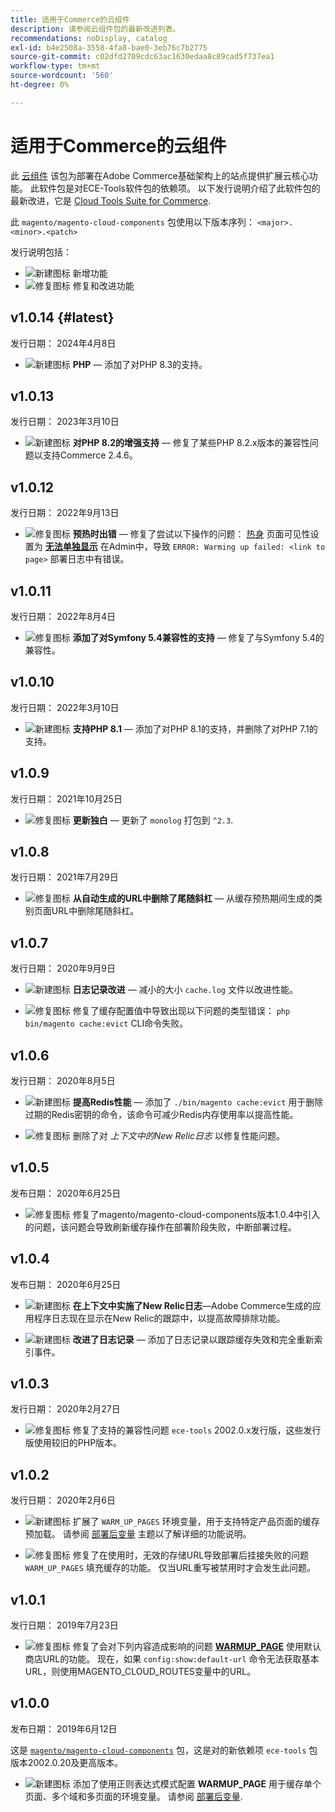 ```yaml
---
title: 适用于Commerce的云组件
description: 请参阅云组件包的最新改进列表。
recommendations: noDisplay, catalog
exl-id: b4e2508a-3558-4fa8-bae0-3eb76c7b2775
source-git-commit: c02dfd2709cdc63ac1630edaa8c89cad5f737ea1
workflow-type: tm+mt
source-wordcount: '560'
ht-degree: 0%

---
```


# 适用于Commerce的云组件

此 [云组件](https://github.com/magento/magento-cloud-components) 该包为部署在Adobe Commerce基础架构上的站点提供扩展云核心功能。 此软件包是对ECE-Tools软件包的依赖项。 以下发行说明介绍了此软件包的最新改进，它是 [Cloud Tools Suite for Commerce](cloud-tools-suite.md).

此 `magento/magento-cloud-components` 包使用以下版本序列： `<major>.<minor>.<patch>`

发行说明包括：

- ![新建图标](../../assets/new.svg) 新增功能
- ![修复图标](../../assets/fix.svg) 修复和改进功能

<!--Add release notes below-->

## v1.0.14 {#latest}

发行日期： 2024年4月8日

- ![新建图标](../../assets/new.svg) **PHP**  — 添加了对PHP 8.3的支持。

## v1.0.13

发行日期： 2023年3月10日

- ![新建图标](../../assets/new.svg) **对PHP 8.2的增强支持** — 修复了某些PHP 8.2.x版本的兼容性问题以支持Commerce 2.4.6。

## v1.0.12

发行日期： 2022年9月13日

- ![修复图标](../../assets/fix.svg) **预热时出错** — 修复了尝试以下操作的问题： [热身](../environment/variables-post-deploy.md#warm_up_pages) 页面可见性设置为 [**无法单独显示**](https://docs.magento.com/user-guide/system/data-attributes-product.html#simple-product-csv-file-structure) 在Admin中，导致 `ERROR: Warming up failed: <link to page>` 部署日志中有错误。<!-- MCLOUD-9134 -->

## v1.0.11

发行日期： 2022年8月4日

- ![修复图标](../../assets/fix.svg) **添加了对Symfony 5.4兼容性的支持** — 修复了与Symfony 5.4的兼容性。<!-- AC-3550 -->

## v1.0.10

发行日期： 2022年3月10日

- ![新建图标](../../assets/new.svg) **支持PHP 8.1** — 添加了对PHP 8.1的支持，并删除了对PHP 7.1的支持。

## v1.0.9

发行日期： 2021年10月25日

- ![修复图标](../../assets/fix.svg) **更新独白** — 更新了 `monolog` 打包到 `^2.3`.<!-- ACMP-1263 -->

## v1.0.8

发行日期： 2021年7月29日

- ![修复图标](../../assets/fix.svg) **从自动生成的URL中删除了尾随斜杠** — 从缓存预热期间生成的类别页面URL中删除尾随斜杠。<!--MCLOUD-7192-->

## v1.0.7

发行日期： 2020年9月9日

- ![新建图标](../../assets/new.svg) **日志记录改进** — 减小的大小 `cache.log` 文件以改进性能。<!--MCLOUD-6859-->

- ![修复图标](../../assets/fix.svg) 修复了缓存配置值中导致出现以下问题的类型错误： `php bin/magento cache:evict` CLI命令失败。

## v1.0.6

发行日期： 2020年8月5日

- ![新建图标](../../assets/new.svg) **提高Redis性能** — 添加了 `./bin/magento cache:evict` 用于删除过期的Redis密钥的命令，该命令可减少Redis内存使用率以提高性能。<!--MCLOUD-6023-->

- ![修复图标](../../assets/fix.svg) 删除了对 *上下文中的New Relic日志* 以修复性能问题。<!--MCLOUD-6422-->

## v1.0.5

发布日期： 2020年6月25日

- ![修复图标](../../assets/fix.svg) 修复了magento/magento-cloud-components版本1.0.4中引入的问题，该问题会导致刷新缓存操作在部署阶段失败，中断部署过程。

## v1.0.4

发布日期： 2020年6月25日

- ![新建图标](../../assets/new.svg) **在上下文中实施了New Relic日志**—Adobe Commerce生成的应用程序日志现在显示在New Relic的跟踪中，以提高故障排除功能。<!--MCLOUD-6029-->

- ![新建图标](../../assets/new.svg) **改进了日志记录** — 添加了日志记录以跟踪缓存失效和完全重新索引事件。<!--MCLOUD-6157-->

## v1.0.3

发行日期： 2020年2月27日

- ![修复图标](../../assets/fix.svg) 修复了支持的兼容性问题 `ece-tools` 2002.0.x发行版，这些发行版使用较旧的PHP版本。

## v1.0.2

发行日期： 2020年2月6日

- ![新建图标](../../assets/new.svg) 扩展了 `WARM_UP_PAGES` 环境变量，用于支持特定产品页面的缓存预加载。 请参阅 [部署后变量](../environment/variables-post-deploy.md#warm_up_pages) 主题以了解详细的功能说明。<!--MAGECLOUD-4444-->

- ![修复图标](../../assets/fix.svg) 修复了在使用时，无效的存储URL导致部署后挂接失败的问题 `WARM_UP_PAGES` 填充缓存的功能。 仅当URL重写被禁用时才会发生此问题。<!-- MAGECLOUD-4094 -->

## v1.0.1

发行日期： 2019年7月23日

- ![修复图标](../../assets/fix.svg) 修复了会对下列内容造成影响的问题 [**WARMUP_PAGE**](../environment/variables-post-deploy.md#warm_up_pages) 使用默认商店URL的功能。 现在，如果 `config:show:default-url` 命令无法获取基本URL，则使用MAGENTO_CLOUD_ROUTES变量中的URL。<!-- MAGECLOUD-3866 -->

## v1.0.0

发布日期： 2019年6月12日

这是 [`magento/magento-cloud-components`](https://github.com/magento/magento-cloud-components) 包，这是对的新依赖项 `ece-tools` 包版本2002.0.20及更高版本。

- ![新建图标](../../assets/new.svg) 添加了使用正则表达式模式配置 **WARMUP_PAGE** 用于缓存单个页面、多个域和多页面的环境变量。 请参阅 [部署后变量](../environment/variables-post-deploy.md#warm_up_pages).<!--MAGECLOUD-3258-->
